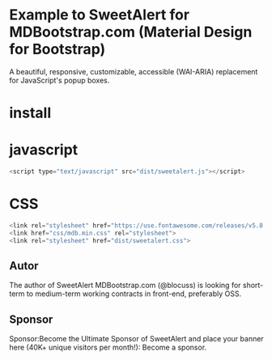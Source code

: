 # Example to SweetAlert for MDBootstrap.com (Material Design for Bootstrap)   

A beautiful, responsive, customizable, accessible (WAI-ARIA) replacement for JavaScript's popup boxes.

# install
# javascript
```javascript
<script type="text/javascript" src="dist/sweetalert.js"></script>
```
# CSS
```javascript
<link rel="stylesheet" href="https://use.fontawesome.com/releases/v5.8.2/css/all.css">
<link href="css/mdb.min.css" rel="stylesheet">
<link rel="stylesheet" href="dist/sweetalert.css">
```
## Autor  

The author of SweetAlert MDBootstrap.com (@blocuss) is looking for short-term to medium-term working contracts in front-end, preferably OSS.

## Sponsor  
Sponsor:Become the Ultimate Sponsor of SweetAlert and place your banner here (40K+ unique visitors per month!): Become a sponsor.
